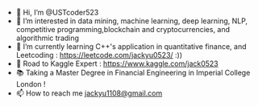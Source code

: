 - 👋 Hi, I’m @USTcoder523
- 👀 I’m interested in data mining, machine learning, deep learning, NLP, competitive programming,blockchain and cryptocurrencies, and algorithmic trading
- 🌱 I’m currently learning C++'s application in quantitative finance, and Leetcoding : https://leetcode.com/jackyu0523/ :))
- :sparkler: Road to Kaggle Expert : https://www.kaggle.com/jack0523
- :books: Taking a Master Degree in Financial Engineering in Imperial College London !
- 📫 How to reach me jackyu1108@gmail.com

<!---
USTcoder523/USTcoder523 is a ✨ special ✨ repository because its `README.md` (this file) appears on your GitHub profile.
You can click the Preview link to take a look at your changes.
--->
